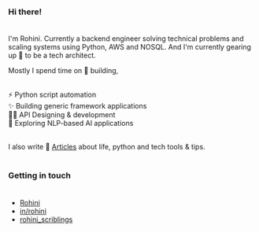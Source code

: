 ### Hi there! <br><br> 

I'm Rohini. Currently a backend engineer solving technical problems and scaling systems using Python, AWS and NOSQL. And I'm currently gearing up 🌱 to be a tech architect.<br>

Mostly I spend time on 🚀 building, <br><br>

⚡ Python script automation<br>
 ✨ Building  generic framework applications<br>
✍🏻 API  Designing  &  development <br>
🔭 Exploring  NLP-based  AI  applications<br><br>

I also write 📝 <a href="[https://www.openai.com](https://medium.com/@rohitrip50)" target="_blank">Articles</a> 
about life, python and tech tools & tips.<br><br>

### Getting in touch <br><br>

- [Rohini](https://x.com/thespdev_rohi/)<br>
- [in/rohini](https://www.linkedin.com/in/rohini-ayyappan-7393469a/)<br>
- [rohini_scriblings](https://medium.com/@rohitrip50)<br>
  

<!--
**arohini/arohini** is a ✨ _special_ ✨ repository because its `README.md` (this file) appears on your GitHub profile.

Here are some ideas to get you started:

- 🔭 I’m currently working on Python, AWS and NOSQL 
- 🌱 I’m currently learning ...
- 👯 I’m looking to collaborate on ...
- 🤔 I’m looking for help with ...
- 💬 Ask me about ...
- 📫 How to reach me: ...
- 😄 Pronouns: ...
- ⚡ Fun fact: ...
-->
